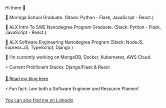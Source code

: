 Hi there 👋

🔭 Moringa School Graduate. (Stack: Python - Flask, JavaScript - React.)

🔭 ALX Intro To SWE Nanodegree Program  Graduate. (Stack: Python - Flask, JavaScript - React.)

🔭  ALX Software Engineering Nanodegree Program (Stack: NodeJS, Express.JS, TypeScript, Django )

🔭 I’m currently working on MongoDB, Docker, Kubernetes, AWS Cloud.

⚡ Current Prolificient Stacks: Django/Flask & React 

[💬 Read my blog here ](https://richard-miruka.hashnode.dev)

⚡ Fun fact: I am both a Software Engineer and Resource Planner!

[You can also find me on Linkedin](https://www.linkedin.com/in/richard-miruka-05083b147)
